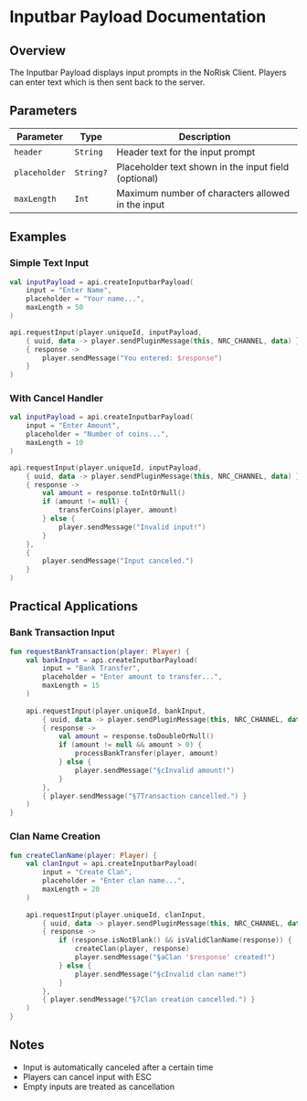 # Inputbar Payload Documentation

## Overview
The Inputbar Payload displays input prompts in the NoRisk Client. Players can enter text which is then sent back to the server.

## Parameters

| Parameter | Type | Description |
|-----------|------|-------------|
| `header` | `String` | Header text for the input prompt |
| `placeholder` | `String?` | Placeholder text shown in the input field (optional) |
| `maxLength` | `Int` | Maximum number of characters allowed in the input |

## Examples

### Simple Text Input
```kotlin
val inputPayload = api.createInputbarPayload(
    input = "Enter Name",
    placeholder = "Your name...",
    maxLength = 50
)

api.requestInput(player.uniqueId, inputPayload, 
    { uuid, data -> player.sendPluginMessage(this, NRC_CHANNEL, data) },
    { response -> 
        player.sendMessage("You entered: $response")
    }
)
```

### With Cancel Handler
```kotlin
val inputPayload = api.createInputbarPayload(
    input = "Enter Amount",
    placeholder = "Number of coins...",
    maxLength = 10
)

api.requestInput(player.uniqueId, inputPayload,
    { uuid, data -> player.sendPluginMessage(this, NRC_CHANNEL, data) },
    { response -> 
        val amount = response.toIntOrNull()
        if (amount != null) {
            transferCoins(player, amount)
        } else {
            player.sendMessage("Invalid input!")
        }
    },
    { 
        player.sendMessage("Input canceled.")
    }
)
```


## Practical Applications

### Bank Transaction Input
```kotlin
fun requestBankTransaction(player: Player) {
    val bankInput = api.createInputbarPayload(
        input = "Bank Transfer",
        placeholder = "Enter amount to transfer...",
        maxLength = 15
    )
    
    api.requestInput(player.uniqueId, bankInput,
        { uuid, data -> player.sendPluginMessage(this, NRC_CHANNEL, data) },
        { response ->
            val amount = response.toDoubleOrNull()
            if (amount != null && amount > 0) {
                processBankTransfer(player, amount)
            } else {
                player.sendMessage("§cInvalid amount!")
            }
        },
        { player.sendMessage("§7Transaction cancelled.") }
    )
}
```

### Clan Name Creation
```kotlin
fun createClanName(player: Player) {
    val clanInput = api.createInputbarPayload(
        input = "Create Clan",
        placeholder = "Enter clan name...",
        maxLength = 20
    )
    
    api.requestInput(player.uniqueId, clanInput,
        { uuid, data -> player.sendPluginMessage(this, NRC_CHANNEL, data) },
        { response ->
            if (response.isNotBlank() && isValidClanName(response)) {
                createClan(player, response)
                player.sendMessage("§aClan '$response' created!")
            } else {
                player.sendMessage("§cInvalid clan name!")
            }
        },
        { player.sendMessage("§7Clan creation cancelled.") }
    )
}
```

## Notes
- Input is automatically canceled after a certain time
- Players can cancel input with ESC
- Empty inputs are treated as cancellation
